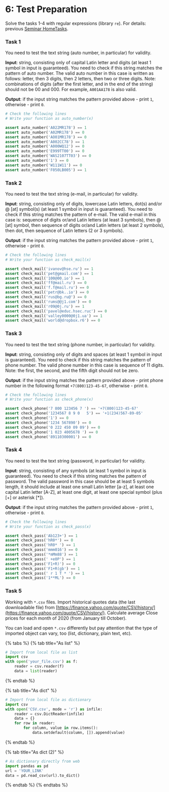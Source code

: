 # 6: Test Preparation

Solve the tasks 1-4 with regular expressions \(library `re`\). For details: previous [Seminar HomeTasks](../../seminar-5/5-hometasks.md).

### Task 1

You need to test the text string \(auto number, in particular\) for validity.

**Input**: string, consisting only of capital Latin letter and digits \(at least 1 symbol in input is guaranteed\). You need to check if this string matches the pattern of auto number. The valid auto number in this case is written as follows: letter, then 3 digits, then 2 letters, then two or three digits. Note: combinations of digits \(after the first letter, and in the end of the string\) should not be 00 and 000. For example, `A001AA178` is also valid.

**Output**: if the input string matches the pattern provided above - print `1`, otherwise - print `0`.

```python
# Check the following lines
# Write your function as auto_number(x)

assert auto_number('A022MR178') == 1
assert auto_number('A02MR178') == 0
assert auto_number('AO01MR178') == 0
assert auto_number('A002CC78') == 1
assert auto_number('A000WQ12') == 0
assert auto_number('E999TT00') == 0
assert auto_number('WAS2107TT03') == 0
assert auto_number('1') == 0
assert auto_number('W111W11') == 0
assert auto_number('F050LB005') == 1
```

### Task 2

You need to test the text string \(e-mail, in particular\) for validity.

**Input**: string, consisting only of digits, lowercase Latin letters, dot\(s\) and/or @ \[at\] symbol\(s\) \(at least 1 symbol in input is guaranteed\). You need to check if this string matches the pattern of e-mail. The valid e-mail in this case is: sequence of digits or/and Latin letters \(at least 3 symbols\), then @ \[at\] symbol, then sequence of digits or/and Latin letters \(at least 2 symbols\), then dot, then sequence of Latin letters \(2 or 3 symbols\).

**Output**: if the input string matches the pattern provided above - print `1`, otherwise - print `0`.

```python
# Check the following lines
# Write your function as check_mail(x)

assert check_mail('ivanov@hse.ru') == 1
assert check_mail('pet@gmail.com') == 1
assert check_mail('100@00.io') == 1
assert check_mail('ff@mail.ru') == 0
assert check_mail('f.f@mail.ru') == 0
assert check_mail('petr@bk..io') == 0
assert check_mail('rus@bg.ru@') == 0
assert check_mail('rums@@j1.com') == 0
assert check_mail('r09@0j.ru') == 1
assert check_mail('pavel@educ.hsec.ruc') == 0
assert check_mail('valley0000@0j1.ua') == 1
assert check_mail('world@dropbox.r6') == 0
```

### Task 3

You need to test the text string \(phone number, in particular\) for validity.

**Input**: string, consisting only of digits and spaces \(at least 1 symbol in input is guaranteed\). You need to check if this string matches the pattern of phone number. The valid phone number in this case is sequence of 11 digits. Note: the first, the second, and the fifth digit should not be zero.

**Output**: if the input string matches the pattern provided above - print phone number in the following format `+7(800)123-45-67`, otherwise - print `0`.

```python
# Check the following lines
# Write your function as check_phone(x)

assert check_phone('7 800 123456 7 ') == '+7(800)123-45-67'
assert check_phone('1234567 8 9 0   5') == '+1(234)567-89-05'
assert check_phone('1') == 0
assert check_phone('1234 567890') == 0
assert check_phone('0 222 450 09 09') == 0
assert check_phone('1 023 4005678 ') == 0
assert check_phone('89110300001') == 0
```

### Task 4

You need to test the text string \(password, in particular\) for validity.

**Input**: string, consisting of any symbols \(at least 1 symbol in input is guaranteed\). You need to check if this string matches the pattern of password. The valid password in this case should be at least 5 symbols length, it should include at least one small Latin letter \[a-z\], at least one capital Latin letter \[A-Z\], at least one digit, at least one special symbol \(plus \[+\] or asterisk \[\*\]\).

**Output**: if the input string matches the pattern provided above - print `1`, otherwise - print `0`.

```python
# Check the following lines
# Write your function as check_pass(x)

assert check_pass('Ab123+') == 1
assert check_pass('hR0*') == 0
assert check_pass('hR0* ') == 1
assert check_pass('mmm016') == 0
assert check_pass('*mMm88') == 1
assert check_pass(' +e0P') == 1
assert check_pass('F1+R)') == 0
assert check_pass('F1+R(gb') == 1
assert check_pass(' r 1 T * ') == 1
assert check_pass('1**ML') == 0
```

### Task 5

Working with `*.csv` files. Import historical quotes data \(the last downloadable file\) from [https://finance.yahoo.com/quote/CSV/history/](https://finance.yahoo.com/quote/CSV/history/). Calculate average Close prices for each month of 2020 \(from January till October\).

You can load and open `*.csv` differently but pay attention that the type of imported object can vary, too \(list, dictionary, plain text, etc\).

{% tabs %}
{% tab title="As list" %}
```python
# Import from local file as list
import csv
with open('your_file.csv') as f:
    reader = csv.reader(f)
    data = list(reader)
```
{% endtab %}

{% tab title="As dict" %}
```python
# Import from local file as dictionary
import csv
with open('CSV.csv', mode = 'r') as infile:
    reader = csv.DictReader(infile)
    data = {}
    for row in reader:
        for column, value in row.items():
            data.setdefault(column, []).append(value)
```
{% endtab %}

{% tab title="As dict \(2\)" %}
```python
# As dictionary directly from web
import pandas as pd
url = 'YOUR_LINK'
data = pd.read_csv(url).to_dict()
```
{% endtab %}
{% endtabs %}

